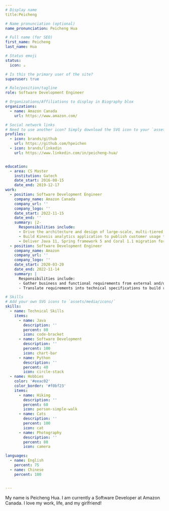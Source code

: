```yaml
---
# Display name
title:Peicheng

# Name pronunciation (optional)
name_pronunciation: Peicheng Hua

# Full name (for SEO)
first_name: Peicheng
last_name: Hua

# Status emoji
status:
  icon: ☕️

# Is this the primary user of the site?
superuser: true

# Role/position/tagline
role: Software Development Engineer

# Organizations/Affiliations to display in Biography blox
organizations:
  - name: Amazon Canada
    url: https://www.amazon.com/

# Social network links
# Need to use another icon? Simply download the SVG icon to your `assets/media/icons/` folder.
profiles:
  - icon: brands/github
    url: https://github.com/hpeichen
  - icon: brands/linkedin
    url: https://www.linkedin.com/in/peicheng-hua/


education:
  - area: CS Master
    institution: Gatech
    date_start: 2016-08-15
    date_end: 2019-12-17
work:
  - position: Software Development Engineer
    company_name: Amazon Canada
    company_url: ''
    company_logo: ''
    date_start: 2022-11-15
    date_end: ''
    summary: |2-
      Responsibilities include:
      - Drive the architecture and design of large-scale, multi-tiered, distributed software applications.
      - Build Kinesis analytics application to publish customer usage to Amazon Cloudwatch for visibility.
      - Deliver Java 11, Spring framework 5 and Coral 1.1 migration for services of Elastic Block Storage.
  - position: Software Development Engineer
    company_name: Amazon
    company_url: ''
    company_logo: ''
    date_start: 2020-03-20
    date_end: 2022-11-14
    summary: |
      Responsibilities include:
      - Gather business and functional requirements from external and/or internal customers and end users,
      - Translate requirements into technical specifications to build robust, scalable, supportable solutions.

# Skills
# Add your own SVG icons to `assets/media/icons/`
skills:
  - name: Technical Skills
    items:
      - name: Java
        description: ''
        percent: 80
        icon: code-bracket
      - name: Software Development
        description: ''
        percent: 100
        icon: chart-bar
      - name: Python
        description: ''
        percent: 40
        icon: circle-stack
  - name: Hobbies
    color: '#eeac02'
    color_border: '#f0bf23'
    items:
      - name: Hiking
        description: ''
        percent: 60
        icon: person-simple-walk
      - name: Cats
        description: ''
        percent: 100
        icon: cat
      - name: Photography
        description: ''
        percent: 80
        icon: camera

languages:
  - name: English
    percent: 75
  - name: Chinese
    percent: 100


---
```


My name is Peicheng Hua. I am currently a Software Developer at Amazon Canada. I love my work, life, and my girlfriend!
